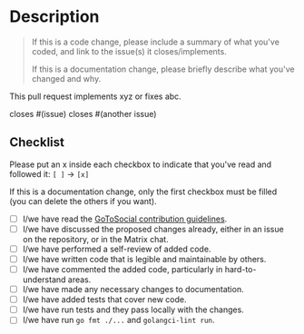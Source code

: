 # Description

> If this is a code change, please include a summary of what you've coded, and link to the issue(s) it closes/implements.
>
> If this is a documentation change, please briefly describe what you've changed and why.

This pull request implements xyz or fixes abc.

closes #(issue)
closes #(another issue)

## Checklist

Please put an x inside each checkbox to indicate that you've read and followed it: `[ ]` -> `[x]`

If this is a documentation change, only the first checkbox must be filled (you can delete the others if you want).

- [ ] I/we have read the [GoToSocial contribution guidelines](https://github.com/superseriousbusiness/gotosocial/blob/main/CONTRIBUTING.md).
- [ ] I/we have discussed the proposed changes already, either in an issue on the repository, or in the Matrix chat.
- [ ] I/we have performed a self-review of added code.
- [ ] I/we have written code that is legible and maintainable by others.
- [ ] I/we have commented the added code, particularly in hard-to-understand areas.
- [ ] I/we have made any necessary changes to documentation.
- [ ] I/we have added tests that cover new code.
- [ ] I/we have run tests and they pass locally with the changes.
- [ ] I/we have run `go fmt ./...` and `golangci-lint run`.
